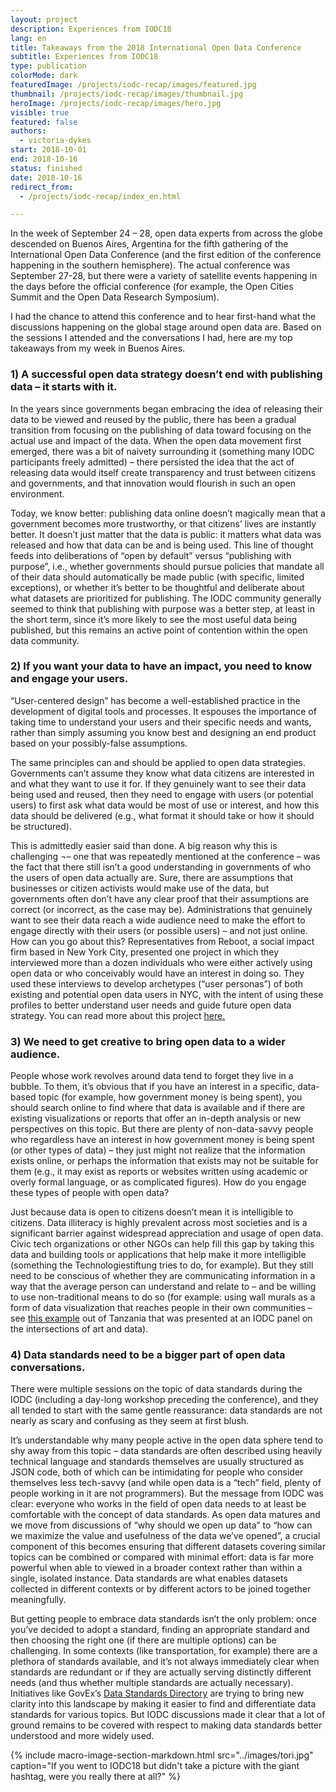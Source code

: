 ```yaml
---
layout: project
description: Experiences from IODC18
lang: en
title: Takeaways from the 2018 International Open Data Conference
subtitle: Experiences from IODC18
type: publication
colorMode: dark
featuredImage: /projects/iodc-recap/images/featured.jpg
thumbnail: /projects/iodc-recap/images/thumbnail.jpg
heroImage: /projects/iodc-recap/images/hero.jpg
visible: true
featured: false
authors:
  - victoria-dykes
start: 2018-10-01
end: 2018-10-16
status: finished
date: 2018-10-16
redirect_from:
  - /projects/iodc-recap/index_en.html

---
```

In the week of September 24 – 28, open data experts from across the globe descended on Buenos Aires, Argentina for the fifth gathering of the International Open Data Conference (and the first edition of the conference happening in the southern hemisphere). The actual conference was September 27-28, but there were a variety of satellite events happening in the days before the official conference (for example, the Open Cities Summit and the Open Data Research Symposium).

I had the chance to attend this conference and to hear first-hand what the discussions happening on the global stage around open data are. Based on the sessions I attended and the conversations I had, here are my top takeaways from my week in Buenos Aires.

### 1) A successful open data strategy doesn’t end with publishing data – it starts with it.

In the years since governments began embracing the idea of releasing their data to be viewed and reused by the public, there has been a gradual transition from focusing on the publishing of data toward focusing on the actual use and impact of the data. When the open data movement first emerged, there was a bit of naivety surrounding it (something many IODC participants freely admitted) – there persisted the idea that the act of releasing data would itself create transparency and trust between citizens and governments, and that innovation would flourish in such an open environment.

Today, we know better: publishing data online doesn’t magically mean that a government becomes more trustworthy, or that citizens’ lives are instantly better. It doesn’t just matter that the data is public: it matters what data was released and how that data can be and is being used. This line of thought feeds into deliberations of “open by default” versus “publishing with purpose”, i.e., whether governments should pursue policies that mandate all of their data should automatically be made public (with specific, limited exceptions), or whether it’s better to be thoughtful and deliberate about what datasets are prioritized for publishing. The IODC community generally seemed to think that publishing with purpose was a better step, at least in the short term, since it’s more likely to see the most useful data being published, but this remains an active point of contention within the open data community.

### 2) If you want your data to have an impact, you need to know and engage your users.

“User-centered design” has become a well-established practice in the development of digital tools and processes. It espouses the importance of taking time to understand your users and their specific needs and wants, rather than simply assuming you know best and designing an end product based on your possibly-false assumptions.

The same principles can and should be applied to open data strategies. Governments can’t assume they know what data citizens are interested in and what they want to use it for. If they genuinely want to see their data being used and reused, then they need to engage with users (or potential users) to first ask what data would be most of use or interest, and how this data should be delivered (e.g., what format it should take or how it should be structured).

This is admittedly easier said than done. A big reason why this is challenging ¬– one that was repeatedly mentioned at the conference – was the fact that there still isn’t a good understanding in governments of who the users of open data actually are. Sure, there are assumptions that businesses or citizen activists would make use of the data, but governments often don’t have any clear proof that their assumptions are correct (or incorrect, as the case may be). Administrations that genuinely want to see their data reach a wide audience need to make the effort to engage directly with their users (or possible users) – and not just online. How can you go about this? Representatives from Reboot, a social impact firm based in New York City, presented one project in which they interviewed more than a dozen individuals who were either actively using open data or who conceivably would have an interest in doing so. They used these interviews to develop archetypes (“user personas”) of both existing and potential open data users in NYC, with the intent of using these profiles to better understand user needs and guide future open data strategy. You can read more about this project [here.](https://opendata.cityofnewyork.us/wp-content/uploads/2017/07/Understanding-the-Users-of-Open-Data_Reboot.pdf)

### 3) We need to get creative to bring open data to a wider audience.

People whose work revolves around data tend to forget they live in a bubble. To them, it’s obvious that if you have an interest in a specific, data-based topic (for example, how government money is being spent), you should search online to find where that data is available and if there are existing visualizations or reports that offer an in-depth analysis or new perspectives on this topic. But there are plenty of non-data-savvy people who regardless have an interest in how government money is being spent (or other types of data) – they just might not realize that the information exists online, or perhaps the information that exists may not be suitable for them (e.g., it may exist as reports or websites written using academic or overly formal language, or as complicated figures). How do you engage these types of people with open data?

Just because data is open to citizens doesn’t mean it is intelligible to citizens. Data illiteracy is highly prevalent across most societies and is a significant barrier against widespread appreciation and usage of open data. Civic tech organizations or other NGOs can help fill this gap by taking this data and building tools or applications that help make it more intelligible (something the Technologiestiftung tries to do, for example). But they still need to be conscious of whether they are communicating information in a way that the average person can understand and relate to – and be willing to use non-traditional means to do so (for example: using wall murals as a form of data visualization that reaches people in their own communities – see [this example](https://datazetu.or.tz/wp-content/uploads/2018/06/Using-a-data-mural-to-fight-drug-abuse-in-Temeke.pdf) out of Tanzania that was presented at an IODC panel on the intersections of art and data).

### 4) Data standards need to be a bigger part of open data conversations.

There were multiple sessions on the topic of data standards during the IODC (including a day-long workshop preceding the conference), and they all tended to start with the same gentle reassurance: data standards are not nearly as scary and confusing as they seem at first blush.

It’s understandable why many people active in the open data sphere tend to shy away from this topic – data standards are often described using heavily technical language and standards themselves are usually structured as JSON code, both of which can be intimidating for people who consider themselves less tech-savvy (and while open data is a “tech” field, plenty of people working in it are not programmers). But the message from IODC was clear: everyone who works in the field of open data needs to at least be comfortable with the concept of data standards. As open data matures and we move from discussions of “why should we open up data” to “how can we maximize the value and usefulness of the data we’ve opened”, a crucial component of this becomes ensuring that different datasets covering similar topics can be combined or compared with minimal effort: data is far more powerful when able to viewed in a broader context rather than within a single, isolated instance. Data standards are what enables datasets collected in different contexts or by different actors to be joined together meaningfully.

But getting people to embrace data standards isn’t the only problem: once you’ve decided to adopt a standard, finding an appropriate standard and then choosing the right one (if there are multiple options) can be challenging. In some contexts (like transportation, for example) there are a plethora of standards available, and it’s not always immediately clear when standards are redundant or if they are actually serving distinctly different needs (and thus whether multiple standards are actually necessary). Initiatives like GovEx’s [Data Standards Directory](https://datastandards.directory/) are trying to bring new clarity into this landscape by making it easier to find and differentiate data standards for various topics. But IODC discussions made it clear that a lot of ground remains to be covered with respect to making data standards better understood and more widely used.

{% include macro-image-section-markdown.html src="../images/tori.jpg" caption="If you went to IODC18 but didn't take a picture with the giant hashtag, were you really there at all?" %}

